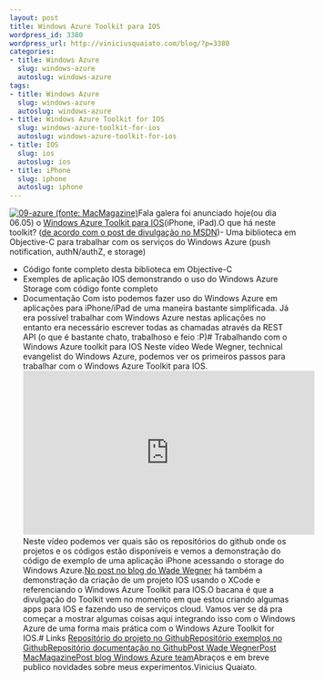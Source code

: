 ```yaml
--- 
layout: post
title: Windows Azure Toolkit para IOS
wordpress_id: 3380
wordpress_url: http://viniciusquaiato.com/blog/?p=3380
categories: 
- title: Windows Azure
  slug: windows-azure
  autoslug: windows-azure
tags: 
- title: Windows Azure
  slug: windows-azure
  autoslug: windows-azure
- title: Windows Azure Toolkit for IOS
  slug: windows-azure-toolkit-for-ios
  autoslug: windows-azure-toolkit-for-ios
- title: IOS
  slug: ios
  autoslug: ios
- title: iPhone
  slug: iphone
  autoslug: iphone
---
```

[![](http://viniciusquaiato.com/blog/wp-content/uploads/2011/05/09-azure-300x226.png "09-azure (fonte: MacMagazine)")](http://viniciusquaiato.com/blog/wp-content/uploads/2011/05/09-azure.png)Fala galera foi anunciado hoje(ou dia 06.05) o [Windows Azure Toolkit para IOS](https://github.com/microsoft-dpe/watoolkitios-lib)(iPhone, iPad).O que há neste toolkit? ([de acordo com o post de divulgação no MSDN](http://blogs.msdn.com/b/windowsazure/archive/2011/05/09/title-now-available-windows-azure-toolkit-for-ios.aspx))- Uma biblioteca em Objective-C para trabalhar com os serviços do Windows Azure (push notification, authN/authZ, e storage)
- Código fonte completo desta biblioteca em Objective-C
- Exemples de aplicação IOS demonstrando o uso do Windows Azure Storage com código fonte completo
- Documentação
Com isto podemos fazer uso do Windows Azure em aplicações para iPhone/iPad de uma maneira bastante simplificada. Já era possível trabalhar com Windows Azure nestas aplicações no entanto era necessário escrever todas as chamadas através da REST API (o que é bastante chato, trabalhoso e feio :P)# Trabalhando com o Windows Azure toolkit para IOS
Neste vídeo Wede Wegner, technical evangelist do Windows Azure, podemos ver os primeiros passos para trabalhar com o Windows Azure Toolkit para IOS.<iframe style="height:288px;width:512px" src="http://channel9.msdn.com/posts/Getting-Started-with-the-Windows-Azure-Toolkit-for-iOS/player?w=512&h=288" frameborder="0" scrolling="no"></iframe>Neste vídeo podemos ver quais são os repositórios do github onde os projetos e os códigos estão disponíveis e vemos a demonstração do código de exemplo de uma aplicação iPhone acessando o storage do Windows Azure.[No post no blog do Wade Wegner](http://www.wadewegner.com/2011/05/windows-azure-toolkit-for-ios/) há também a demonstração da criação de um projeto IOS usando o XCode e referenciando o Windows Azure Toolkit para IOS.O bacana é que a divulgação do Toolkit vem no momento em que estou criando algumas apps para IOS e fazendo uso de serviços cloud. Vamos ver se dá pra começar a mostrar algumas coisas aqui integrando isso com o Windows Azure de uma forma mais prática com o Windows Azure Toolkit for IOS.# Links
[Repositório do projeto no Github](https://github.com/microsoft-dpe/watoolkitios-lib)[Repositório exemplos no Github](https://github.com/microsoft-dpe/watoolkitios-samples)[Repositório documentação no Github](https://github.com/microsoft-dpe/watoolkitios-doc)[Post Wade Wegner](http://www.wadewegner.com/2011/05/windows-azure-toolkit-for-ios/)[Post MacMagazine](http://macmagazine.com.br/2011/05/09/microsoft-lanca-windows-azure-toolkit-para-ios/)[Post blog Windows Azure team](http://blogs.msdn.com/b/windowsazure/archive/2011/05/09/title-now-available-windows-azure-toolkit-for-ios.aspx)Abraços e em breve publico novidades sobre meus experimentos.Vinicius Quaiato.
